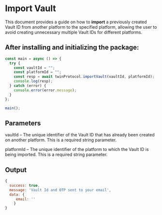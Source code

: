 # Import Vault 

This document provides a guide on how to **import** a previously created Vault ID from another platform to the specified platform, allowing the user to avoid creating unnecessary multiple Vault IDs for different platforms.

## After installing and initializing the package:

```javascript
const main = async () => {
  try {
    const vaultId = "";
    const platformId = "";
    const resp = await twinProtocol.importVault(vaultId, platformId);
    console.log(resp);
  } catch (error) {
    console.error(error.message);
  }
};

main();
```

## Parameters
vaultId – The unique identifier of the Vault ID that has already been created on another platform. This is a required string parameter.

platformId – The unique identifier of the platform to which the Vault ID is being imported. This is a required string parameter.

## Output
```javascript
{
  success: true,
  message: 'Vault Id and OTP sent to your email',
  data: {
     email: '' 
    }
}
```
